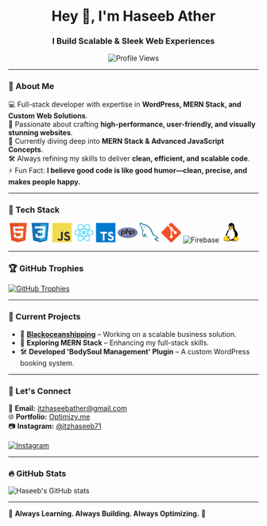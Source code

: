 <h1 align="center">Hey 👋, I'm Haseeb Ather</h1>
<h3 align="center">I Build Scalable & Sleek Web Experiences</h3>

<p align="center">
  <img src="https://komarev.com/ghpvc/?username=haseebather&label=Profile%20views&color=0e75b6&style=flat" alt="Profile Views" />
</p>

---

### 🚀 About Me  
💻 Full-stack developer with expertise in **WordPress, MERN Stack, and Custom Web Solutions**.  
🎯 Passionate about crafting **high-performance, user-friendly, and visually stunning websites**.  
🌱 Currently diving deep into **MERN Stack & Advanced JavaScript Concepts**.  
🛠️ Always refining my skills to deliver **clean, efficient, and scalable code**.  
⚡ Fun Fact: **I believe good code is like good humor—clean, precise, and makes people happy.**  

---

### 🔨 Tech Stack  
<p align="left">
  <img src="https://raw.githubusercontent.com/devicons/devicon/master/icons/html5/html5-original.svg" alt="HTML5" width="40" height="40"/> 
  <img src="https://raw.githubusercontent.com/devicons/devicon/master/icons/css3/css3-original.svg" alt="CSS3" width="40" height="40"/>
  <img src="https://raw.githubusercontent.com/devicons/devicon/master/icons/javascript/javascript-original.svg" alt="JavaScript" width="40" height="40"/>
  <img src="https://raw.githubusercontent.com/devicons/devicon/master/icons/react/react-original.svg" alt="React" width="40" height="40"/>
  <img src="https://raw.githubusercontent.com/devicons/devicon/master/icons/typescript/typescript-original.svg" alt="TypeScript" width="40" height="40"/>
  <img src="https://raw.githubusercontent.com/devicons/devicon/master/icons/php/php-original.svg" alt="PHP" width="40" height="40"/>
  <img src="https://raw.githubusercontent.com/devicons/devicon/master/icons/mysql/mysql-original.svg" alt="MySQL" width="40" height="40"/>
  <img src="https://raw.githubusercontent.com/devicons/devicon/master/icons/git/git-original.svg" alt="Git" width="40" height="40"/>
  <img src="https://www.vectorlogo.zone/logos/firebase/firebase-icon.svg" alt="Firebase" width="40" height="40"/>
  <img src="https://raw.githubusercontent.com/devicons/devicon/master/icons/linux/linux-original.svg" alt="Linux" width="40" height="40"/>
</p>  

---

### 🏆 GitHub Trophies  
<p align="left">
  <a href="https://github.com/ryo-ma/github-profile-trophy">
    <img src="https://github-profile-trophy.vercel.app/?username=haseebather&margin-w=5&theme=onedark" alt="GitHub Trophies" />
  </a>
</p>

---

### 📌 Current Projects  
- 🔭 **[Blackoceanshipping](https://blackoceanshipping.com)** – Working on a scalable business solution.  
- 🌱 **Exploring MERN Stack** – Enhancing my full-stack skills.  
- 🛠️ **Developed 'BodySoul Management' Plugin** – A custom WordPress booking system.  

---

### 💬 Let's Connect  
📧 **Email:** [itzhaseebather@gmail.com](mailto:itzhaseebather@gmail.com)  
🌐 **Portfolio:** [Optimizy.me](https://optimizy.me)  
📷 **Instagram:** [@itzhaseeb71](https://instagram.com/itzhaseeb71)  

<p align="left">
  <a href="https://instagram.com/itz_haseeb" target="blank">
    <img align="center" src="https://raw.githubusercontent.com/rahuldkjain/github-profile-readme-generator/master/src/images/icons/Social/instagram.svg" alt="Instagram" height="30" width="40" />
  </a>
</p>

---

### 🔥 GitHub Stats  
<p align="left">
  <img src="https://github-readme-stats.vercel.app/api?username=haseebather&show_icons=true&theme=radical" alt="Haseeb's GitHub stats" />
</p>  

---

🚀 **Always Learning. Always Building. Always Optimizing.** 🚀  
